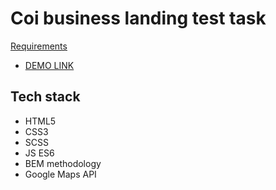 # Coi business landing test task

[Requirements](https://docs.google.com/document/d/1vzBTuctZIKEA_PKQb9dIoxPOao60UjjcI34MfB4j72w/edit#)

- [DEMO LINK](https://gnosis-frog.github.io/coi-business/)

## Tech stack
- HTML5
- CSS3
- SCSS
- JS ES6
- BEM methodology
- Google Maps API
